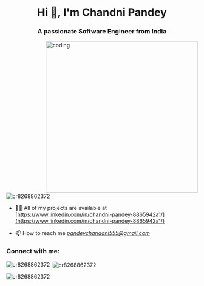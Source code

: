 <h1 align="center">Hi 👋, I'm Chandni Pandey</h1>
<h3 align="center">A passionate Software Engineer from India</h3>
<img align="right" alt="coding" width="400" src="https://tse4.mm.bing.net/th?id=OIP.VON9gHTrzeHZbHfXsqfzEAHaEq&pid=Api&P=0&h=180">

<p align="left"> <img src="https://komarev.com/ghpvc/?username=cr8268862372&label=Profile%20views&color=0e75b6&style=flat" alt="cr8268862372" /> </p>

- 👨‍💻 All of my projects are available at [https://www.linkedin.com/in/chandni-pandey-8865942a1/](https://www.linkedin.com/in/chandni-pandey-8865942a1/)

- 📫 How to reach me *pandeychandani555@gmail.com*

<h3 align="left">Connect with me:</h3>
<p align="left">
</p>

<p><img align="left" src="https://github-readme-stats.vercel.app/api/top-langs?username=cr8268862372&show_icons=true&locale=en&layout=compact" alt="cr8268862372" /></p>

<p>&nbsp;<img align="center" src="https://github-readme-stats.vercel.app/api?username=cr8268862372&show_icons=true&locale=en" alt="cr8268862372" /></p>

<p><img align="center" src="https://github-readme-streak-stats.herokuapp.com/?user=cr8268862372&" alt="cr8268862372" /></p>
